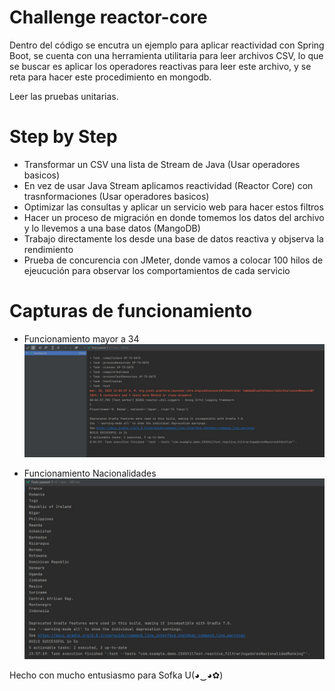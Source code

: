 # Challenge reactor-core

Dentro del código se encutra un ejemplo para aplicar reactividad con Spring Boot, se cuenta con una herramienta utilitaria para leer archivos CSV, lo que se buscar es aplicar los operadores reactivas para leer este archivo, y se reta para hacer este procedimiento en mongodb.

Leer las pruebas unitarias.


# Step by Step

- Transformar un CSV una lista de Stream de Java (Usar operadores basicos)
- En vez de usar Java Stream aplicamos reactividad (Reactor Core) con trasnformaciones (Usar operadores basicos)
- Optimizar las consultas y aplicar un servicio web para hacer estos filtros
- Hacer un proceso de migración en donde tomemos los datos del archivo y lo llevemos a una base datos (MangoDB)
- Trabajo directamente los desde una base de datos reactiva y objserva la rendimiento
- Prueba de concurencia con JMeter, donde vamos a colocar 100 hilos de ejeucución para observar los comportamientos de cada servicio

# Capturas de funcionamiento
- Funcionamiento mayor a 34
![Funcionamiento mayor 34](https://github.com/mdyagual/challenge-reactor-core/blob/main/ss/TestMayorA34.JPG)
  
- Funcionamiento Nacionalidades
  ![Funcionamiento mayor 34](https://github.com/mdyagual/challenge-reactor-core/blob/main/ss/TestNacionalidad.JPG)

Hecho con mucho entusiasmo para Sofka U(◕‿◕✿)